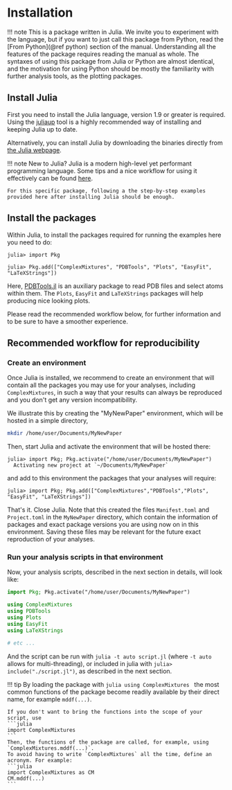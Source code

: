 # Installation

!!! note
    This is a package written in Julia. We invite you to experiment with the language, but if you want to just call this package 
    from Python, read the [From Python](@ref python) section of the manual. Understanding all the features of the package 
    requires reading the manual as whole. The syntaxes of using this package from Julia or Python are almost identical, and the
    motivation for using Python should be mostly the familiarity with further analysis tools, as the plotting packages. 

## Install Julia

First you need to install the Julia language, version 1.9 or greater is required. 
Using the [juliaup](https://github.com/JuliaLang/juliaup) tool is a highly recommended way of installing and keeping Julia up to date.

Alternatively, you can install Julia by downloading the binaries directly from [the Julia webpage](https://julialang.org).

!!! note
    New to Julia? Julia is a modern high-level yet performant programming language. Some tips
    and a nice workflow for using it effectively can be found [here](https://m3g.github.io/JuliaNotes.jl/stable/workflow/). 

    For this specific package, following a the step-by-step examples provided here after installing Julia should be enough. 

## Install the packages

Within Julia, to install the packages required for running the examples here you need to do:

```julia-repl
julia> import Pkg

julia> Pkg.add(["ComplexMixtures", "PDBTools", "Plots", "EasyFit", "LaTeXStrings"])
```

Here, [PDBTools.jl](https://m3g.github.io/PDBTools.jl) is an auxiliary package to read PDB files and select atoms within them.
The `Plots`, `EasyFit` and `LaTeXStrings` packages will help producing nice looking plots. 

Please read the recommended workflow below, for further information and to be sure to have a smoother experience.

## Recommended workflow for reproducibility

### Create an environment

Once Julia is installed, we recommend to create an environment that will contain all the packages you may use for your
analyses, including `ComplexMixtures`, in such a way that your results can always be reproduced and you don't get
any version incompatibility.

We illustrate this by creating the "MyNewPaper" environment, which will be hosted in a simple directory,
```bash
mkdir /home/user/Documents/MyNewPaper
```

Then, start Julia and activate the environment that will be hosted there:
```julia-repl
julia> import Pkg; Pkg.activate("/home/user/Documents/MyNewPaper")
  Activating new project at `~/Documents/MyNewPaper`
```

and add to this environment the packages that your analyses will require:

```julia-repl
julia> import Pkg; Pkg.add(["ComplexMixtures","PDBTools","Plots", "EasyFit", "LaTeXStrings"])
```

That's it. Close Julia. Note that this created the files `Manifest.toml` and `Project.toml` in the `MyNewPaper` directory, which contain the information of packages and exact package versions you are using now on in this environment. Saving these files may be relevant for the future exact reproduction of your analyses. 

### Run your analysis scripts in that environment

Now, your analysis scripts, described in the next section in details, will look like: 

```julia
import Pkg; Pkg.activate("/home/user/Documents/MyNewPaper")

using ComplexMixtures
using PDBTools
using Plots
using EasyFit
using LaTeXStrings

# etc ... 
```

And the script can be run with `julia -t auto script.jl` (where `-t auto` allows for multi-threading), 
or included in julia with `julia> include("./script.jl")`, as described in the next section.

!!! tip
    By loading the package with 
    ```julia
    using ComplexMixtures
    ```
    the most common functions of the package become readily available by their direct name, 
    for example `mddf(...)`.

    If you don't want to bring the functions into the scope of your script, use
    ```julia
    import ComplexMixtures
    ```
    Then, the functions of the package are called, for example, using `ComplexMixtures.mddf(...)`.
    To avoid having to write `ComplexMixtures` all the time, define an acronym. For example:
    ```julia
    import ComplexMixtures as CM
    CM.mddf(...)
    ```

